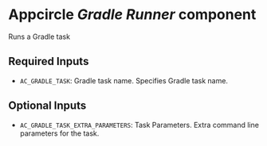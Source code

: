 # Appcircle _Gradle Runner_ component

Runs a Gradle task

## Required Inputs

- `AC_GRADLE_TASK`: Gradle task name. Specifies Gradle task name.

## Optional Inputs

- `AC_GRADLE_TASK_EXTRA_PARAMETERS`: Task Parameters. Extra command line parameters for the task.
